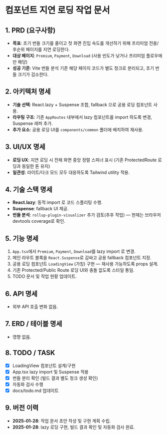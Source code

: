 # 컴포넌트 지연 로딩 작업 문서

## 1. PRD (요구사항)
- **목표**: 초기 번들 크기를 줄이고 첫 화면 진입 속도를 개선하기 위해 프리미엄 전용/후순위 페이지를 지연 로딩한다.
- **대상 페이지**: `Premium`, `Payment`, `Download` (사용 빈도가 낮거나 프리미엄 플로우에만 해당)
- **성공 기준**: Vite 번들 분석 기준 해당 페이지 코드가 별도 청크로 분리되고, 초기 번들 크기가 감소한다.

## 2. 아키텍처 명세
- **기술 선택**: React.lazy + Suspense 조합, fallback 으로 공용 로딩 컴포넌트 사용.
- **라우팅 구조**: 기존 `AppRoutes` 내부에서 lazy 컴포넌트를 import 하도록 변경, Suspense 래퍼 추가.
- **추가 요소**: 공용 로딩 UI를 `components/common` 폴더에 배치하여 재사용.

## 3. UI/UX 명세
- **로딩 UX**: 지연 로딩 시 전체 화면 중앙 정렬 스피너 표시 (기존 ProtectedRoute 로딩과 동일한 톤 유지)
- **일관성**: 라이트/다크 모드 모두 대응하도록 Tailwind utility 적용.

## 4. 기술 스택 명세
- **React.lazy**: 동적 import 로 코드 스플리팅 수행.
- **Suspense**: fallback UI 제공.
- **번들 분석**: `rollup-plugin-visualizer` 추가 검토(추후 작업) — 현재는 브라우저 devtools coverage로 확인.

## 5. 기능 명세
1. `App.tsx`에서 `Premium`, `Payment`, `Download`를 lazy import 로 변경.
2. 메인 라우트 블록을 `React.Suspense`로 감싸고 공용 fallback 컴포넌트 지정.
3. 공용 로딩 컴포넌트 `LoadingView` (가칭) 구현 — 재사용 가능하도록 props 설계.
4. 기존 Protected/Public Route 로딩 UI와 충돌 없도록 스타일 통일.
5. TODO 문서 및 작업 현황 업데이트.

## 6. API 명세
- 외부 API 호출 변화 없음.

## 7. ERD / 테이블 명세
- 영향 없음.

## 8. TODO / TASK
- [x] LoadingView 컴포넌트 설계/구현
- [x] App.tsx lazy import 및 Suspense 적용
- [x] 번들 분리 확인 (빌드 결과 별도 청크 생성 확인)
- [x] 자동화 검사 수행
- [x] docs/todo.md 업데이트

## 9. 버전 이력
- **2025-01-28**: 작업 문서 초안 작성 및 구현 계획 수립.
- **2025-01-28**: lazy 로딩 구현, 빌드 결과 확인 및 자동화 검사 완료.
